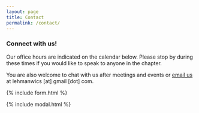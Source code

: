 ```yaml
---
layout: page
title: Contact
permalink: /contact/
---
```


### Connect with us!

Our office hours are indicated on the calendar below. Please stop by during these times if you would like to speak to anyone in the chapter.

You are also welcome to chat with us after meetings and events or [email us](mailto:{{site.email}}) at lehmanwics [at] gmail [dot] com.

{% include form.html %}

{% include modal.html %}
